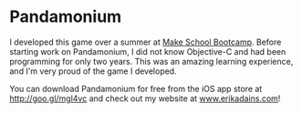 # Pandamonium

I developed this game over a summer at <a href = https://www.makeschool.com/>Make School Bootcamp</a>. Before starting work on Pandamonium, I did not know Objective-C and had been programming for only two years. This was an amazing learning experience, and I'm very proud of the game I developed.

You can download Pandamonium for free from the iOS app store at http://goo.gl/mgl4vc and check out my website at www.erikadains.com!
